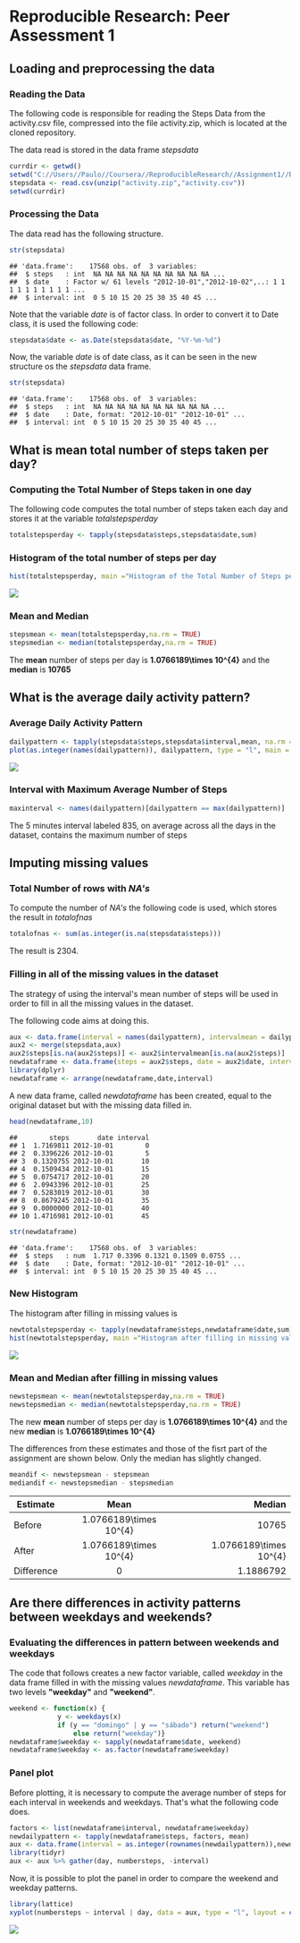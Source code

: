 # Reproducible Research: Peer Assessment 1

## Loading and preprocessing the data

### Reading the Data
The following code is responsible for reading the Steps Data from the  activity.csv file, compressed into the file activity.zip, which is located at the cloned repository.

The data read is stored in the data frame *stepsdata* 


```r
currdir <- getwd()
setwd("C://Users//Paulo//Coursera//ReproducibleResearch//Assignment1//RepData_PeerAssessment1")
stepsdata <- read.csv(unzip("activity.zip","activity.csv"))
setwd(currdir)
```

### Processing the Data
The data read has the following structure. 


```r
str(stepsdata)
```

```
## 'data.frame':	17568 obs. of  3 variables:
##  $ steps   : int  NA NA NA NA NA NA NA NA NA NA ...
##  $ date    : Factor w/ 61 levels "2012-10-01","2012-10-02",..: 1 1 1 1 1 1 1 1 1 1 ...
##  $ interval: int  0 5 10 15 20 25 30 35 40 45 ...
```

Note that the variable *date* is of factor class. In order to convert it to Date class, it is used the following code:


```r
stepsdata$date <- as.Date(stepsdata$date, "%Y-%m-%d")
```

Now, the variable *date* is of date class, as it can be seen in the new structure os the *stepsdata* data frame.


```r
str(stepsdata)
```

```
## 'data.frame':	17568 obs. of  3 variables:
##  $ steps   : int  NA NA NA NA NA NA NA NA NA NA ...
##  $ date    : Date, format: "2012-10-01" "2012-10-01" ...
##  $ interval: int  0 5 10 15 20 25 30 35 40 45 ...
```


## What is mean total number of steps taken per day?

### Computing the Total Number of Steps taken in one day
The following code computes the total number of steps taken each day and stores it at the variable *totalstepsperday*


```r
totalstepsperday <- tapply(stepsdata$steps,stepsdata$date,sum)
```

### Histogram of the total number of steps per day


```r
hist(totalstepsperday, main ="Histogram of the Total Number of Steps per Day", xlab = "Total Number of Steps per Day", col = "orange")
```

![](PA1_template_files/figure-html/histtotalsteps-1.png) 

### Mean and Median


```r
stepsmean <- mean(totalstepsperday,na.rm = TRUE)
stepsmedian <- median(totalstepsperday,na.rm = TRUE)
```

The **mean** number of steps per day is **1.0766189\times 10^{4}** and the **median** is **10765**


## What is the average daily activity pattern?

### Average Daily Activity Pattern


```r
dailypattern <- tapply(stepsdata$steps,stepsdata$interval,mean, na.rm = T)
plot(as.integer(names(dailypattern)), dailypattern, type = "l", main = "Average Daily Activity Pattern", xlab = "Interval", ylab = "Average Number of Steps", col = "blue")
```

![](PA1_template_files/figure-html/dailypattern-1.png) 

### Interval with Maximum Average Number of Steps


```r
maxinterval <- names(dailypattern)[dailypattern == max(dailypattern)]
```

The 5 minutes interval labeled 835, on average across all the days in the dataset, contains the maximum number of steps


## Imputing missing values

### Total Number of rows with *NA's*

To compute the number of *NA's* the following code is used, which stores the result in *totalofnas*


```r
totalofnas <- sum(as.integer(is.na(stepsdata$steps)))
```

The result is 2304.


###  Filling in all of the missing values in the dataset

The strategy of using the interval's mean number of steps will be used in order to fill in all the missing values in the dataset.

The following code aims at doing this.


```r
aux <- data.frame(interval = names(dailypattern), intervalmean = dailypattern)
aux2 <- merge(stepsdata,aux)
aux2$steps[is.na(aux2$steps)] <- aux2$intervalmean[is.na(aux2$steps)]
newdataframe <- data.frame(steps = aux2$steps, date = aux2$date, interval = aux2$interval)
library(dplyr)
newdataframe <- arrange(newdataframe,date,interval)
```
A new data frame, called *newdataframe* has been created, equal to the original dataset but with the missing data filled in.


```r
head(newdataframe,10)
```

```
##        steps       date interval
## 1  1.7169811 2012-10-01        0
## 2  0.3396226 2012-10-01        5
## 3  0.1320755 2012-10-01       10
## 4  0.1509434 2012-10-01       15
## 5  0.0754717 2012-10-01       20
## 6  2.0943396 2012-10-01       25
## 7  0.5283019 2012-10-01       30
## 8  0.8679245 2012-10-01       35
## 9  0.0000000 2012-10-01       40
## 10 1.4716981 2012-10-01       45
```

```r
str(newdataframe)
```

```
## 'data.frame':	17568 obs. of  3 variables:
##  $ steps   : num  1.717 0.3396 0.1321 0.1509 0.0755 ...
##  $ date    : Date, format: "2012-10-01" "2012-10-01" ...
##  $ interval: int  0 5 10 15 20 25 30 35 40 45 ...
```

### New Histogram
The histogram after filling in missing values is


```r
newtotalstepsperday <- tapply(newdataframe$steps,newdataframe$date,sum)
hist(newtotalstepsperday, main ="Histogram after filling in missing values", xlab = "Total Number of Steps per Day", col = "orange")
```

![](PA1_template_files/figure-html/newhisttotalsteps-1.png) 

### Mean and Median after filling in missing values


```r
newstepsmean <- mean(newtotalstepsperday,na.rm = TRUE)
newstepsmedian <- median(newtotalstepsperday,na.rm = TRUE)
```

The new **mean** number of steps per day is **1.0766189\times 10^{4}** and the new **median** is **1.0766189\times 10^{4}**

The differences from these estimates and those of the fisrt part of the assignment are shown below. Only the median has slightly changed.


```r
meandif <- newstepsmean - stepsmean
mediandif <- newstepsmedian - stepsmedian
```

| Estimate   | Mean            | Median            |
| ---------- |:---------------:| -----------------:|
| Before     | 1.0766189\times 10^{4}   | 10765   |
| After      | 1.0766189\times 10^{4}| 1.0766189\times 10^{4}|
| Difference | 0     | 1.1886792     |


## Are there differences in activity patterns between weekdays and weekends?

### Evaluating the differences in pattern between weekends and weekdays

The code that follows creates a new factor variable, called *weekday* in the data frame filled in with the missing values *newdataframe*. This variable has two levels **"weekday"** and **"weekend"**.


```r
weekend <- function(x) {
            y <- weekdays(x)
            if (y == "domingo" | y == "sábado") return("weekend")
                else return("weekday")}
newdataframe$weekday <- sapply(newdataframe$date, weekend)
newdataframe$weekday <- as.factor(newdataframe$weekday)
```

### Panel plot
Before plotting, it is necessary to compute the average number of steps for each interval in weekends and weekdays. That's what the following code does.


```r
factors <- list(newdataframe$interval, newdataframe$weekday)
newdailypattern <- tapply(newdataframe$steps, factors, mean)
aux <- data.frame(interval = as.integer(rownames(newdailypattern)),newdailypattern)
library(tidyr)
aux <- aux %>% gather(day, numbersteps, -interval)
```

Now, it is possible to plot the panel in order to compare the weekend and weekday patterns.


```r
library(lattice)
xyplot(numbersteps ~ interval | day, data = aux, type = "l", layout = c(1,2), ylab = "Number of Steps", xlab = "Interval")
```

![](PA1_template_files/figure-html/plotpanel-1.png) 


